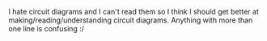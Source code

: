 I hate circuit diagrams and I can't read them so I think I should get better at making/reading/understanding circuit diagrams. Anything with more than one line is confusing :/
